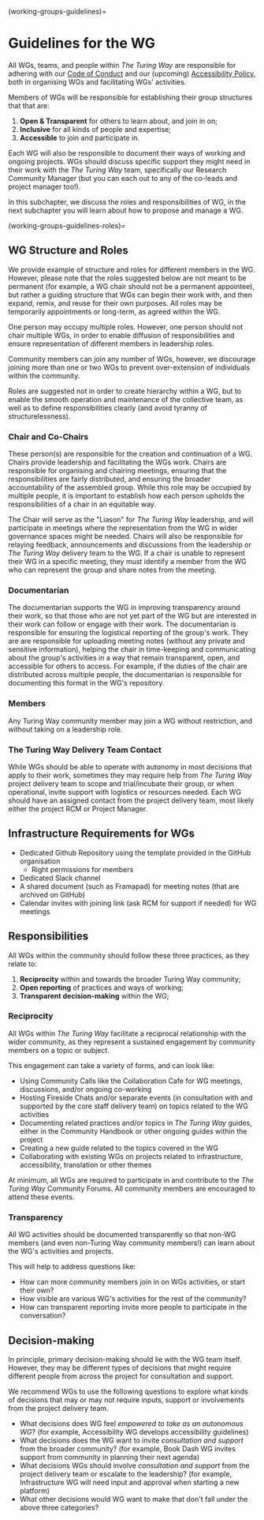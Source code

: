 (working-groups-guidelines)=
# Guidelines for the WG 

All WGs, teams, and people within *The Turing Way* are responsible for adhering with our [Code of Conduct](https://the-turing-way.netlify.app/community-handbook/coc) and our (upcoming) [Accessibility Policy](https://github.com/the-turing-way/the-turing-way/issues/3145), both in organising WGs and facilitating WGs' activities.

Members of WGs will be responsible for establishing their group structures that that are:
1. **Open & Transparent** for others to learn about, and join in on;
2. **Inclusive** for all kinds of people and expertise;
3. **Accessible** to join and participate in.

Each WG will also be responsible to document their ways of working and ongoing projects.
WGs should discuss specific support they might need in their work with the *The Turing Way* team, specifically our Research Community Manager (but you can each out to any of the co-leads and project manager too!).

In this subchapter, we discuss the roles and responsibilities of WG, in the next subchapter you will learn about how to propose and manage a WG.

(working-groups-guidelines-roles)=
## WG Structure and Roles

We provide example of structure and roles for different members in the WG.
However, please note that the roles suggested below are not meant to be permanent (for example, a WG chair should not be a permanent appointee), but rather a guiding structure that WGs can begin their work with, and then expand, remix, and reuse for their own purposes.
All roles may be temporarily appointments or long-term, as agreed within the WG.

One person may occupy multiple roles. 
However, one person should not chair multiple WGs, in order to enable diffusion of responsibilities and ensure representation of different members in leadership roles. 

Community members can join any number of WGs, however, we discourage joining more than one or two WGs to prevent over-extension of individuals within the community.

Roles are suggested not in order to create hierarchy within a WG, but to enable the smooth operation and maintenance of the collective team, as well as to define responsibilities clearly (and avoid tyranny of structurelessness).

### Chair and Co-Chairs

These person(s) are responsible for the creation and continuation of a WG. 
Chairs provide leadership and facilitating the WGs work.
Chairs are responsible for organising and chairing meetings, ensuring that the responsibilities are fairly distributed, and ensuring the broader accountability of the assembled group. 
While this role may be occupied by multiple people, it is important to establish how each person upholds the responsibilities of a chair in an equitable way. 

The Chair will serve as the "Liason" for *The Turing Way* leadership, and will participate in meetings where the representation from the WG in wider governance spaces might be needed. 
Chairs will also be responsible for relaying feedback, announcements and discussions from the leadership or *The Turing Way* delivery team to the WG.
If a chair is unable to represent their WG in a specific meeting, they must identify a member from the WG who can represent the group and share notes from the meeting.

### Documentarian

The documentarian supports the WG in improving transparency around their work, so that those who are not yet part of the WG but are interested in their work can follow or engage with their work.
The documentarian is responsible for ensuring the logistical reporting of the group's work. 
They are are responsible for uploading meeting notes (without any private and sensitive information), helping the chair in time-keeping and communicating about the group's activities in a way that remain transparent, open, and accessible for others to access. 
For example, if the duties of the chair are distributed across multiple people, the documentarian is responsible for documenting this format in the WG's repository.

### Members

Any Turing Way community member may join a WG without restriction, and without taking on a leadership role.

### The Turing Way Delivery Team Contact

While WGs should be able to operate with autonomy in most decisions that apply to their work, sometimes they may require help from *The Turing Way* project delivery team to scope and trial/incubate their group, or when operational, invite support with logistics or resources needed. 
Each WG should have an assigned contact from the project delivery team, most likely either the project RCM or Project Manager.

## Infrastructure Requirements for WGs

- Dedicated Github Repository using the template provided in the GitHub organisation
    - Right permissions for members
- Dedicated Slack channel
- A shared document (such as Framapad) for meeting notes (that are archived on GitHub)
- Calendar invites with joining link (ask RCM for support if needed) for WG meetings

## Responsibilities

All WGs within the community should follow these three practices, as they relate to:
1. **Reciprocity** within and towards the broader Turing Way community;
2. **Open reporting** of practices and ways of working;
3. **Transparent decision-making** within the WG; 

### Reciprocity

All WGs within *The Turing Way* facilitate a reciprocal relationship with the wider community, as they represent a sustained engagement by community members on a topic or subject. 

This engagement can take a variety of forms, and can look like:
- Using Community Calls like the Collaboration Cafe for WG meetings, discussions, and/or ongoing co-working
- Hosting Fireside Chats and/or separate events (in consultation with and supported by the core staff delivery team) on topics related to the WG activities
- Documenting related practices and/or topics in *The Turing Way* guides, either in the Community Handbook or other ongoing guides within the project
- Creating a new guide related to the topics covered in the WG
- Collaborating with existing WGs on projects related to infrastructure, accessibility, translation or other themes

At minimum, all WGs are required to participate in and contribute to the *The Turing Way* Community Forums.
All community members are encouraged to attend these events.

### Transparency

All WG activities should be documented transparently so that non-WG members (and even non-Turing Way community members!) can learn about the WG's activities and projects. 

This will help to address questions like:
* How can more community members join in on WGs activities, or start their own?
* How visible are various WG's activities for the rest of the community?
* How can transparent reporting invite more people to participate in the conversation?

## Decision-making

In principle, primary decision-making should lie with the WG team itself. 
However, they may be different types of decisions that might require different people from across the project for consultation and support.

We recommend WGs to use the following questions to explore what kinds of decisions that may or may not require inputs, support or involvements from the project delivery team. 

- What decisions does WG feel *empowered to take as an autonomous WG*? (for example, Accessibility WG develops accessibility guidelines)
- What decisions does the WG want to invite *consultation and support* from the broader community? (for example, Book Dash WG invites support from community in planning their next agenda)
- What decisions WGs should involve *consultation and support* from the project delivery team or escalate to the leadership? (for example, Infrastructure WG will need input and approval when starting a new platform)
- What other decisions would WG want to make that don't fall under the above three categories?
